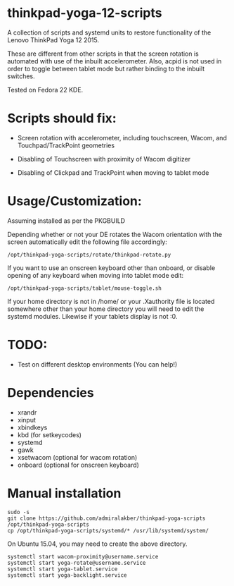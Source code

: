 thinkpad-yoga-12-scripts
=====================

A collection of scripts and systemd units to restore functionality of
the Lenovo ThinkPad Yoga 12 2015.

These are different from other scripts in that the screen rotation is
automated with use of the inbuilt accelerometer. Also, acpid is not
used in order to toggle between tablet mode but rather binding to the
inbuilt switches.

Tested on Fedora 22 KDE.

# Scripts should fix:

- Screen rotation with accelerometer, including touchscreen, Wacom,
  and Touchpad/TrackPoint geometries

- Disabling of Touchscreen with proximity of Wacom digitizer

- Disabling of Clickpad and TrackPoint when moving to tablet mode

# Usage/Customization:

Assuming installed as per the PKGBUILD

Depending whether or not your DE rotates the Wacom orientation with
the screen automatically edit the following file accordingly:

    /opt/thinkpad-yoga-scripts/rotate/thinkpad-rotate.py

If you want to use an onscreen keyboard other than onboard, or disable
opening of any keyboard when moving into tablet mode edit:

    /opt/thinkpad-yoga-scripts/tablet/mouse-toggle.sh

If your home directory is not in /home/<username> or your .Xauthority
file is located somewhere other than your home directory you will need
to edit the systemd modules. Likewise if your tablets display is not
:0.

# TODO:
- Test on different desktop environments (You can help!)

# Dependencies
- xrandr
- xinput
- xbindkeys
- kbd (for setkeycodes)
- systemd
- gawk
- xsetwacom (optional for wacom rotation)
- onboard (optional for onscreen keyboard)

# Manual installation

    sudo -s
    git clone https://github.com/admiralakber/thinkpad-yoga-scripts /opt/thinkpad-yoga-scripts
    cp /opt/thinkpad-yoga-scripts/systemd/* /usr/lib/systemd/system/

On Ubuntu 15.04, you may need to create the above directory.

    systemctl start wacom-proximity@username.service
    systemctl start yoga-rotate@username.service
    systemctl start yoga-tablet.service
    systemctl start yoga-backlight.service
    
